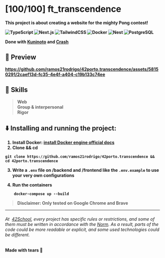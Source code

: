 # [100/100] ft_transcendence
<b> This project is about creating a website for the mighty Pong contest!<b>

![TypeScript](https://img.shields.io/badge/-TypeScript-3178C6?logo=TypeScript&logoColor=fff&style=flat")
![Next.js](https://img.shields.io/badge/-Next.js-000?logo=Next.js&style=plastic")
![TailwindCSS](https://img.shields.io/badge/-Tailwind-06B6D4?logo=TailwindCss&logoColor=fff&style=plastic")
![Docker](https://img.shields.io/badge/-Docker-2496ED?logo=Docker&logoColor=fff&style=flat")
![Nest](https://img.shields.io/badge/-Nestjs-E0234E?logo=Nestjs&style=flat")
![PostgreSQL](https://img.shields.io/badge/-PostgreSQL-4169E1?logo=PostgreSQL&logoColor=fff&style=flat")

Done with [Kuninoto](https://github.com/Kuninoto/42_ft_transcendence) and [Crash](https://github.com/RealMadnessWorld)

## 👀 Preview
https://github.com/ramos21rodrigo/42porto.transcendence/assets/58150291/2caef13d-fc35-4e4f-a404-c19b133c74ee

## 🌟 Skills
> Web   
> Group & interpersonal   
> Rigor 

## ⬇️ Installing and running the project:
1. Install Docker: [install Docker engine official docs](https://docs.docker.com/engine/install/)
2. Clone && cd

```
git clone https://github.com/ramos21rodrigo/42porto.transcendence && cd 42porto.transcendence
 ```
3. Write a ` .env ` file on /backend and /frontend like the ` .env.example ` to use your very own configurations 

4. Run the containers
```
    docker-compose up --build
```
> Disclaimer: Only tested on Google Chrome and Brave
___
###### At  [42School](https://en.wikipedia.org/wiki/42_(school)), every project has specific rules or restrictions, and some of them must be written in accordance with the [Norm](https://github.com/42School/norminette). As a result, parts of the code could be more readable or explicit, and some used technologies could be different.
Made with tears 🥲

 
